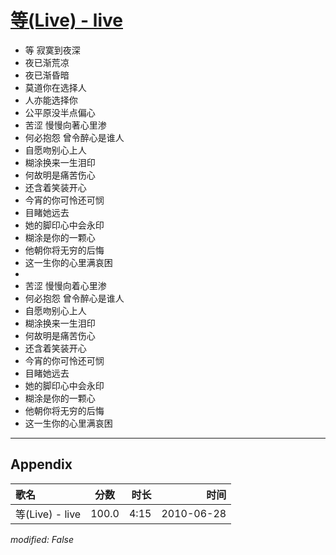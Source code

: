 # [等(Live) - live](https://music.163.com/song?id=64566)

* 等 寂寞到夜深
* 夜已渐荒凉
* 夜已渐昏暗
* 莫道你在选择人
* 人亦能选择你
* 公平原没半点偏心
* 苦涩 慢慢向著心里渗
* 何必抱怨 曾令醉心是谁人
* 自愿吻别心上人
* 糊涂换来一生泪印
* 何故明是痛苦伤心
* 还含着笑装开心
* 今宵的你可怜还可悯
* 目睹她远去
* 她的脚印心中会永印
* 糊涂是你的一颗心
* 他朝你将无穷的后悔
* 这一生你的心里满哀困
* 
* 苦涩 慢慢向着心里渗
* 何必抱怨 曾令醉心是谁人
* 自愿吻别心上人
* 糊涂换来一生泪印
* 何故明是痛苦伤心
* 还含着笑装开心
* 今宵的你可怜还可悯
* 目睹她远去
* 她的脚印心中会永印
* 糊涂是你的一颗心
* 他朝你将无穷的后悔
* 这一生你的心里满哀困


---

## Appendix

|歌名|分数|时长|时间|
|:---|:---:|---:|---:|
|等(Live) - live|100.0|4:15|2010-06-28

*modified: False*
